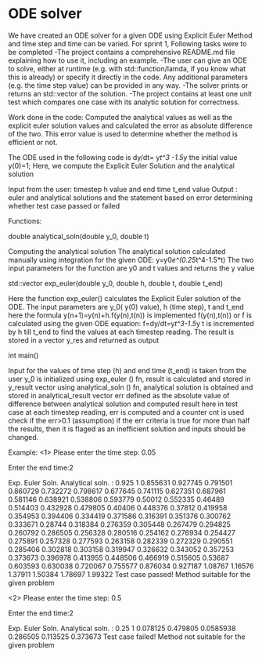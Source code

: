 # ODE solver
We have created an ODE solver for a given ODE using Explicit Euler Method and time step and time can be varied. 
For sprint 1, Following tasks were to be completed
-The project contains a comprehensive README.md file explaining how to use it, including an example.
-The user can give an ODE to solve, either at runtime (e.g. with std::function/lamda, if you know what this is already) or specify it directly in the code. Any additional parameters (e.g. the time step value) can be provided in any way.
-The solver prints or returns an std::vector of the solution.
-The project contains at least one unit test which compares one case with its analytic solution for correctness.

Work done in the code:
Computed the analytical values as well as the explicit euler solution values and calculated the error as absolute difference of the two. 
This error value is used to determine whether the method is efficient or not.

The ODE used in the following code is dy/dt= y*t^3 -1.5*y
the initial value y(0)=1;
Here, we compute the Explicit Euler Solution and the analytical solution

Input from the user: timestep h value and end time t_end value 
Output : euler and analytical solutions and the statement based on error determining whether test case passed or failed

Functions: 

double analytical_soln(double y_0, double t)

Computing the analytical solution
The analytical solution calculated manually using integration for the given ODE: y=y0*e^(0.25*t^4-1.5*t)
The two input parameters for the function are y0 and t values and returns the y value


std::vector<double> exp_euler(double y_0, double h, double t, double t_end)

Here the function exp_euler() calculates the Explicit Euler solution of the ODE.
The input parameters are y_0( y(0) value), h (time step), t and t_end
here the formula y(n+1)=y(n)+h.f(y(n),t(n)) is implemented
f(y(n),t(n)) or f is calculated using the given ODE equation: f=dy/dt=y*t^3-1.5*y
t is incremented by h till t_end to find the values at each timestep reading.
The result is stored in a vector y_res and returned as output


int main()

Input for the values of time step (h) and end time (t_end) is taken from the user
y_0 is initialized 
using exp_euler () fn, result is calculated and stored in y_result vector
using analytical_soln () fn, analytical solution is obtained and stored in analytical_result vector
err defined as the absolute value of difference between analytical solution and computed result
here in test case at each timestep reading, err is computed and a counter cnt is used check if the err>0.1 (assumption)
if the err criteria is true for more than half the results, then it is flaged as an inefficient solution and inputs should be changed. 


Example:
<1>
 Please enter the time step: 0.05

 Enter the end time:2

 Exp. Euler Soln.        Analytical soln. :
0.925           1
0.855631        0.927745
0.791501        0.860729
0.732272        0.798617
0.677645        0.741115
0.627351        0.687961
0.581146        0.638921
0.538806        0.593779
0.50012         0.552335
0.46489         0.514403
0.432928        0.479805
0.40406         0.448376
0.37812         0.419958
0.354953        0.394406
0.334419        0.371586
0.316391        0.351376
0.300762        0.333671
0.28744         0.318384
0.276359        0.305448
0.267479        0.294825
0.260792        0.286505
0.256328        0.280516
0.254162        0.276934
0.254427        0.275891
0.257328        0.277593
0.263158        0.282339
0.272329        0.290551
0.285406        0.302818
0.303158        0.319947
0.326632        0.343052
0.357253        0.373673
0.396978        0.413955
0.448506        0.466919
0.515605        0.53687
0.603593        0.630038
0.720067        0.755577
0.876034        0.927187
1.08767         1.16576
1.37911         1.50384
1.78697         1.99322
 Test case passed! Method suitable for the given problem


<2>
 Please enter the time step: 0.5

 Enter the end time:2

 Exp. Euler Soln.        Analytical soln. :
0.25    1
0.078125        0.479805
0.0585938       0.286505
0.113525        0.373673
 Test case failed! Method not suitable for the given problem

